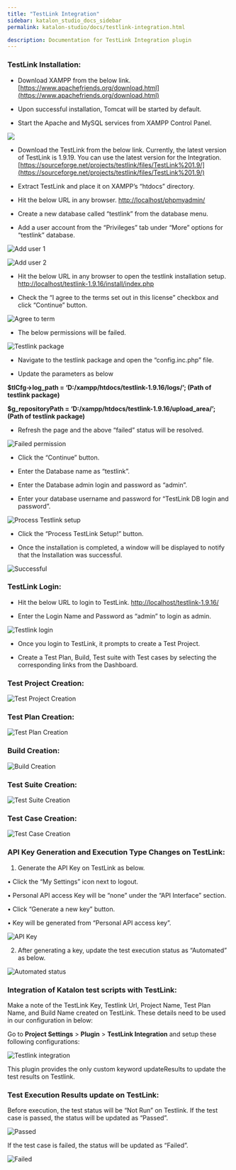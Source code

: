 ```yaml
---
title: "TestLink Integration" 
sidebar: katalon_studio_docs_sidebar
permalink: katalon-studio/docs/testlink-integration.html

description: Documentation for TestLink Integration plugin 
---
```


### TestLink Installation:

* Download XAMPP from the below link.
[https://www.apachefriends.org/download.html](https://www.apachefriends.org/download.html)

* Upon successful installation, Tomcat will be started by default.

* Start the Apache and MySQL services from XAMPP Control Panel.

![](../../images/katalon-studio/docs/1-XAMPP-control-panel.png)

* Download the TestLink from the below link. Currently, the latest version of TestLink is 1.9.19. You can use the latest version for the Integration.
[https://sourceforge.net/projects/testlink/files/TestLink%201.9/](https://sourceforge.net/projects/testlink/files/TestLink%201.9/) 

* Extract TestLink and place it on XAMPP’s “htdocs” directory. 

* Hit the below URL in any browser. 
[http://localhost/phpmyadmin/](http://localhost/phpmyadmin/) 

* Create a new database called “testlink” from the database menu. 

* Add a user account from the “Privileges” tab under “More” options for “testlink” database.

![Add user 1](../../images/katalon-studio/docs/2-Add-user-1.png)

![Add user 2](../../images/katalon-studio/docs/3-Add-user-2.png)


* Hit the below URL in any browser to open the testlink installation setup. 
[http://localhost/testlink-1.9.16/install/index.php](http://localhost/testlink-1.9.16/install/index.php) 

* Check the “I agree to the terms set out in this license” checkbox and click “Continue” button.

![Agree to term](../../images/katalon-studio/docs/4-Agree-term.png)


* The below permissions will be failed.

![Testlink package](../../images/katalon-studio/docs/5-Testlink-package.png)

* Navigate to the testlink package and open the “config.inc.php” file. 

* Update the parameters as below 

**$tlCfg->log_path = ‘D:/xampp/htdocs/testlink-1.9.16/logs/’; (Path of testlink package)** 

**$g_repositoryPath = ‘D:/xampp/htdocs/testlink-1.9.16/upload_area/’; (Path of testlink package)** 

* Refresh the page and the above “failed” status will be resolved.

![Failed permission](../../images/katalon-studio/docs/6-Failed-permission.png)

* Click the “Continue” button. 

* Enter the Database name as “testlink”. 

* Enter the Database admin login and password as “admin”. 

* Enter your database username and password for “TestLink DB login and password”.

![Process Testlink setup](../../images/katalon-studio/docs/7-Process-testlink-setup.png)

* Click the  “Process TestLink Setup!” button. 

* Once the installation is completed, a window will be displayed to notify that the Installation was successful.

![Successful](../../images/katalon-studio/docs/8-Successful.png)

### TestLink Login:

* Hit the below URL to login to TestLink. 
[http://localhost/testlink-1.9.16/](http://localhost/testlink-1.9.16/) 

* Enter the Login Name and Password as “admin” to login as admin.

![Testlink login](../../images/katalon-studio/docs/9-Testlink-login.png)

* Once you login to TestLink, it prompts to create a Test Project. 

* Create a Test Plan, Build, Test suite with Test cases by selecting the corresponding links from the Dashboard.


### Test Project Creation:

![Test Project Creation](../../images/katalon-studio/docs/10-Test-project-creation.png)


### Test Plan Creation:

![Test Plan Creation](../../images/katalon-studio/docs/11-Test-plan-creation.png)

### Build Creation:

![Build Creation](../../images/katalon-studio/docs/12-Build-creation.png)

### Test Suite Creation:

![Test Suite Creation](../../images/katalon-studio/docs/13-Test-suite-creation.png)


### Test Case Creation:

![Test Case Creation](../../images/katalon-studio/docs/14-Test-case-creation.png)


### API Key Generation and Execution Type Changes on TestLink:


1. Generate the API Key on TestLink as below.

• Click the “My Settings” icon next to logout.

• Personal API access Key will be “none” under the “API Interface” section. 

• Click “Generate a new key” button.

• Key will be generated from “Personal API access key”.

![API Key](../../images/katalon-studio/docs/15-API-key.png)

2. After generating a key, update the test execution status as “Automated” as below.

![Automated status](../../images/katalon-studio/docs/16-Automated-status.png)


### Integration of Katalon test scripts with TestLink:

Make a note of the TestLink Key, Testlink Url, Project Name, Test Plan Name, and Build Name created on TestLink. These details need to be used in our configuration in below:

Go to **Project Settings** > **Plugin** > **TestLink Integration** and setup these following configurations:

![Testlink integration](../../images/katalon-studio/docs/17-Testlink-integration.png)


This plugin provides the only custom keyword updateResults to update the test results on Testlink.

### Test Execution Results update on TestLink:
Before execution, the test status will be “Not Run” on Testlink.
If the test case is passed, the status will be updated as “Passed”.

![Passed](../../images/katalon-studio/docs/18-Passed.png)


If the test case is failed, the status will be updated as “Failed”.

![Failed](../../images/katalon-studio/docs/19-Failed.png)


